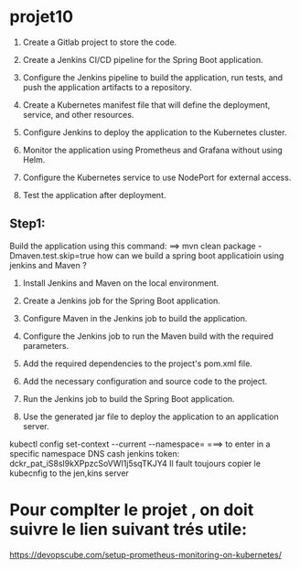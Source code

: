 # projet10

1. Create a Gitlab project to store the code.

2. Create a Jenkins CI/CD pipeline for the Spring Boot application.

3. Configure the Jenkins pipeline to build the application, run tests, and push the application artifacts to a repository.

4. Create a Kubernetes manifest file that will define the deployment, service, and other resources.

5. Configure Jenkins to deploy the application to the Kubernetes cluster.

6. Monitor the application using Prometheus and Grafana without using Helm.

7. Configure the Kubernetes service to use NodePort for external access.

8. Test the application after deployment.

## Step1:
Build the application using this command:
==> mvn clean package -Dmaven.test.skip=true
how can we build a spring boot applicatioin using jenkins and Maven ?

1. Install Jenkins and Maven on the local environment.

2. Create a Jenkins job for the Spring Boot application.

3. Configure Maven in the Jenkins job to build the application.

4. Configure the Jenkins job to run the Maven build with the required parameters.

5. Add the required dependencies to the project's pom.xml file.

6. Add the necessary configuration and source code to the project.

7. Run the Jenkins job to build the Spring Boot application.

8. Use the generated jar file to deploy the application to an application server.

kubectl config set-context --current --namespace=<namespace-name>
===> to enter in a specific namespace
DNS cash
jenkins token:
dckr_pat_iS8sl9kXPpzcSoVWI1j5sqTKJY4
Il fault toujours copier le kubecnfig to the jen,kins server 
# Pour complter le projet , on doit suivre le lien suivant trés utile:
https://devopscube.com/setup-prometheus-monitoring-on-kubernetes/